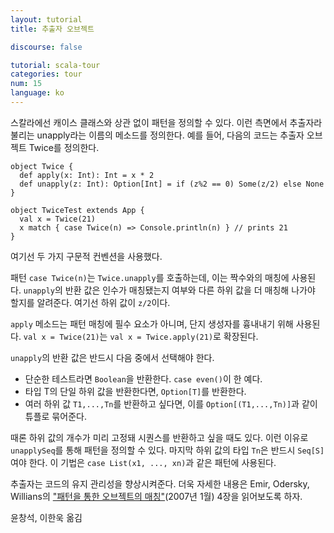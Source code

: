 ```yaml
---
layout: tutorial
title: 추출자 오브젝트

discourse: false

tutorial: scala-tour
categories: tour
num: 15
language: ko
---
```


스칼라에선 캐이스 클래스와 상관 없이 패턴을 정의할 수 있다. 이런 측면에서 추출자라 불리는 unapply라는 이름의 메소드를 정의한다. 예를 들어, 다음의 코드는 추출자 오브젝트 Twice를 정의한다.

    object Twice {
      def apply(x: Int): Int = x * 2
      def unapply(z: Int): Option[Int] = if (z%2 == 0) Some(z/2) else None
    }
    
    object TwiceTest extends App {
      val x = Twice(21)
      x match { case Twice(n) => Console.println(n) } // prints 21
    }

여기선 두 가지 구문적 컨벤션을 사용했다.

패턴 `case Twice(n)`는 `Twice.unapply`를 호출하는데, 이는 짝수와의 매칭에 사용된다. `unapply`의 반환 값은 인수가 매칭됐는지 여부와 다른 하위 값을 더 매칭해 나가야 할지를 알려준다. 여기선 하위 값이 `z/2`이다.

`apply` 메소드는 패턴 매칭에 필수 요소가 아니며, 단지 생성자를 흉내내기 위해 사용된다.  `val x = Twice(21)`는 `val x = Twice.apply(21)`로 확장된다.

`unapply`의 반환 값은 반드시 다음 중에서 선택해야 한다.

* 단순한 테스트라면 `Boolean`을 반환한다. `case even()`이 한 예다.
* 타입 T의 단일 하위 값을 반환한다면, `Option[T]`를 반환한다.
* 여러 하위 값 `T1,...,Tn`를 반환하고 싶다면, 이를 `Option[(T1,...,Tn)]`과 같이 튜플로 묶어준다.

때론 하위 값의 개수가 미리 고정돼 시퀀스를 반환하고 싶을 때도 있다. 이런 이유로 `unapplySeq`를 통해 패턴을 정의할 수 있다. 마지막 하위 값의 타입 `Tn`은 반드시 `Seq[S]`여야 한다. 이 기법은 `case List(x1, ..., xn)`과 같은 패턴에 사용된다.

추출자는 코드의 유지 관리성을 향상시켜준다. 더욱 자세한 내용은 Emir, Odersky, Willians의 ["패턴을 통한 오브젝트의 매칭"](https://infoscience.epfl.ch/record/98468/files/MatchingObjectsWithPatterns-TR.pdf)(2007년 1월) 4장을 읽어보도록 하자.

윤창석, 이한욱 옮김
